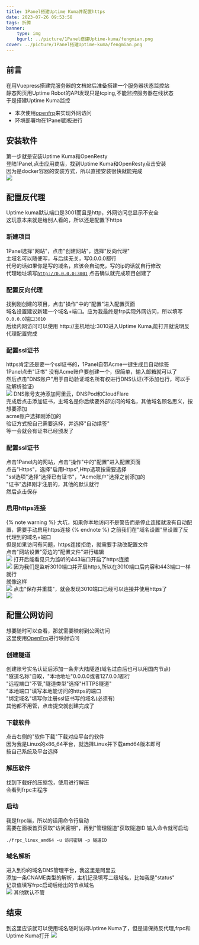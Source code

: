 ```yaml
---
title: 1Panel搭建Uptime Kuma并配置https
date: 2023-07-26 09:53:58
tags: 折腾
banner:
    type: img
    bgurl: ../picture/1Panel搭建Uptime-kuma/fengmian.png
cover: ../picture/1Panel搭建Uptime-kuma/fengmian.png
---
```

## 前言
在用Vuepress搭建完服务器的文档站后准备搭建一个服务器状态监控站  
静态网页用Uptime Robot的API发现只是tcping,不能监控服务器在线状态  
于是搭建Uptime Kuma监控  
- 本次使用[openfrp](https://openfrp.net/)来实现外网访问
- 环境部署均在1Panel面板进行
## 安装软件
第一步就是安装Uptime Kuma和OpenResty  
登陆1Panel,点击应用商店，找到Uptime Kuma和OpenResty点击安装  
因为是docker容器的安装方式，所以直接安装很快就能完成  
![](../picture/1Panel搭建Uptime-kuma/app.jpg)
## 配置反代理
Uptime kuma默认端口是3001而且是http，外网访问总显示不安全  
这玩意本来就是给别人看的，所以还是配置下https
### 新建项目
1Panel选择"网站"，点击"创建网站"，选择"反向代理"  
主域名可以随便写，与后续无关，写0.0.0.0都行  
代号的话如果你是写的域名，应该会自动充，写的ip的话就自行修改  
代理地址填写<code>http://0.0.0.0:3001</code>
点击确认就完成项目创建了
### 配置反向代理
找到刚创建的项目，点击"操作"中的"配置"进入配置页面  
域名设置建议新建一个域名+端口。应为我最终是frp实现外网访问，所以填写<code>0.0.0.0</code>端口<code>3010</code>  
后续内网访问可以使用 http://主机地址:3010进入Uptime Kuma,能打开就说明反代理配置完成  
### 配置ssl证书
https肯定还是要一个ssl证书的，1Panel自带Acme一键生成且自动续签  
1Panel点击"证书" 没有Acme账户要创建一个，很简单，输入邮箱就可以了  
然后点击"DNS账户"用于自动验证域名所有权进行DNS认证(不添加也行，可以手动解析验证)  
![](../picture/1Panel搭建Uptime-kuma/auth.png)
DNS账号支持添加阿里云，DNSPod和CloudFlare  
完成后点击添加证书，主域名是你后续要外部访问的域名，其他域名顾名思义，按想要添加  
acme账户选择刚添加的  
验证方式按自己需要选择，并选择"自动续签"  
等一会就会有证书已经颁发了
### 配置ssl证书
点击1Panel内的网站，点击"操作"中的"配置"进入配置页面  
点击"Https"，选择"启用Https",Http选项按需要选择  
"ssl选项"选择"选择已有证书"，"Acme账户"选择之前添加的  
"证书"选择刚才注册的，其他的默认就行  
然后点击保存
### 启用https连接
{% note warning %}
大坑，如果你本地访问不是警告而是停止连接就没有自动配置，需要手动启用https连接
{% endnote %}
之前我们在"域名设置"里设置了反代理到的域名+端口  
但是如果访问有问题，https连接拒绝，就需要手动改配置文件  
点击"网站设置"旁边的"配置文件"进行编辑  
![](../picture/1Panel搭建Uptime-kuma/peizhi.png)
打开后能看见只为监听的443端口开启了https连接  
![](../picture/1Panel搭建Uptime-kuma/config.png)
因为我们是监听3010端口并开启https,所以在3010端口后内容和443端口一样就行  
就像这样  
![](../picture/1Panel搭建Uptime-kuma/config2.png)
点击"保存并重载"，就会发现3010端口已经可以连接并使用https了  
![](../picture/1Panel搭建Uptime-kuma/done.jpg)
## 配置公网访问 
想要随时可以查看，那就需要映射到公网访问  
这里使用[OpenFrp](https://openfrp.net/)进行映射访问  
### 创建隧道
创建账号实名认证后添加一条非大陆隧道(域名过白后也可以用国内节点)  
"隧道名称"自取，"本地地址"0.0.0.0或者127.0.0.1都行  
"远程端口"不管,"隧道类型"选择"HTTPS隧道"  
"本地端口"填写本地能访问的https的端口  
"绑定域名"填写你注册ssl证书写的域名(必须有)  
其他都不用管，点击提交就创建完成了
### 下载软件
点击右侧的"软件下载"下载对应平台的软件  
因为我是Linux的x86_64平台，就选择Linux并下载amd64版本即可  
按自己系统及平台选择  
### 解压软件
找到下载好的压缩包，使用进行解压  
会看到frpc主程序  
### 启动  
我是frpc端，所以的话用命令行启动  
需要在面板首页获取"访问密钥"，再到"管理隧道"获取隧道ID
输入命令就可启动
```
./frpc_linux_amd64 -u 访问密钥 -p 隧道ID
```
### 域名解析
进入到你的域名DNS管理平台，我这里是阿里云  
添加一条CNAME类型的解析，主机记录填写二级域名，比如我是"status"  
记录值填写frpc启动后给出的节点域名  
![](../picture/1Panel搭建Uptime-kuma/frpc.jpg)
其他默认不管
## 结束
到这里应该就可以使用域名随时访问Uptime Kuma了，但是请保持反代理,frpc和Uptime Kuma打开
![](../picture/1Panel搭建Uptime-kuma/ender.jpg)
